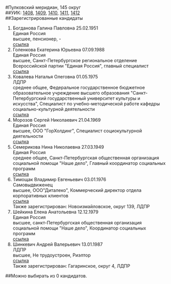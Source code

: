 #Пулковский меридиан, 145 округ  
##УИК: [1408](../../tik27/uik1408.md), [1409](../../tik27/uik1409.md), [1410](../../tik27/uik1410.md), [1411](../../tik27/uik1411.md), [1412](../../tik27/uik1412.md)  
##Зарегистрированные кандидаты
1. Богданова Галина Павловна 25.02.1951  
Единая Россия  
высшее, пенсионер, -    
[ссылка](http://www.st-petersburg.vybory.izbirkom.ru/region/region/st-petersburg?action=show&root=1&tvd=4784027145893&vrn=4784027145893&region=78&global=&sub_region=78&prver=0&pronetvd=null&type=341&vibid=4784027146336)  
2. Голенкова Екатерина Юрьевна 07.09.1988  
Единая Россия  
высшее, Санкт-Петербургское региональное отделение Всероссийской партии "Единая Россия", главный специалист    
[ссылка](http://www.st-petersburg.vybory.izbirkom.ru/region/region/st-petersburg?action=show&root=1&tvd=4784027145893&vrn=4784027145893&region=78&global=&sub_region=78&prver=0&pronetvd=null&type=341&vibid=4784027146322)  
3. Ковалева Наталья Олеговна 01.05.1975  
ЛДПР  
среднее общее, Федеральное государственное бюджетное образовательное учреждение высшего образования "Санкт-Петербургский государственный университет культуры и искусства", Специалист по учебно-методической работе кафедры социально-культурной деятельности    
[ссылка](http://www.st-petersburg.vybory.izbirkom.ru/region/region/st-petersburg?action=show&root=1&tvd=4784027145893&vrn=4784027145893&region=78&global=&sub_region=78&prver=0&pronetvd=null&type=341&vibid=4784027146121)  
4. Морозов Сергей Николаевич 21.04.1969  
Единая Россия  
высшее, ООО "ГорХолдинг", Специалист социокультурной деятельности    
[ссылка](http://www.st-petersburg.vybory.izbirkom.ru/region/region/st-petersburg?action=show&root=1&tvd=4784027145893&vrn=4784027145893&region=78&global=&sub_region=78&prver=0&pronetvd=null&type=341&vibid=4784027146355)  
5. Семерикова Нина Николаевна 27.03.1949  
Единая Россия  
среднее общее, Санкт-Петербургская общественная организация социальной помощи "Наше дело", Главный координатор социальных программ    
[ссылка](http://www.st-petersburg.vybory.izbirkom.ru/region/region/st-petersburg?action=show&root=1&tvd=4784027145893&vrn=4784027145893&region=78&global=&sub_region=78&prver=0&pronetvd=null&type=341&vibid=4784027146308)  
6. Тимощак Владимир Евгеньевич 03.01.1976  
Самовыдвиженец  
высшее, ООО"Диталеко", Коммерческий директор отдела корпоративных клиентов    
[ссылка](http://www.st-petersburg.vybory.izbirkom.ru/region/region/st-petersburg?action=show&root=1&tvd=4784027145893&vrn=4784027145893&region=78&global=&sub_region=78&prver=0&pronetvd=null&type=341&vibid=4784027146404)  
Также зарегистрирован: Новоизмайловское, округ 139, ЛДПР
7. Шейкина Елена Анатольевна 12.12.1979  
Единая Россия  
высшее, санкт-Петербургская общественная организация социальной помощи "Наше дело", Координатор социальных программ    
[ссылка](http://www.st-petersburg.vybory.izbirkom.ru/region/region/st-petersburg?action=show&root=1&tvd=4784027145893&vrn=4784027145893&region=78&global=&sub_region=78&prver=0&pronetvd=null&type=341&vibid=4784027146342)  
8. Шинкевич Андрей Валерьевич 13.01.1987  
ЛДПР  
высшее, Не трудоустроен, Риэлтор    
[ссылка](http://www.st-petersburg.vybory.izbirkom.ru/region/region/st-petersburg?action=show&root=1&tvd=4784027145893&vrn=4784027145893&region=78&global=&sub_region=78&prver=0&pronetvd=null&type=341&vibid=4784027146092)  
Также зарегистрирован: Гагаринское, округ 4, ЛДПР

##Можно выбирать из 0 кандидатов.  
